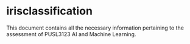 # irisclassification
This document contains all the necessary information pertaining to the assessment of PUSL3123 AI and Machine Learning.
